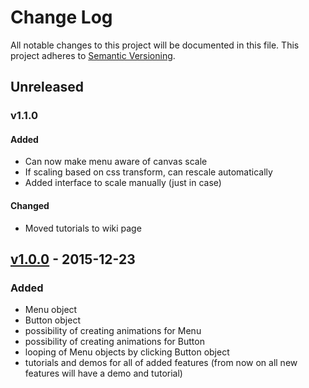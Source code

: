 # Change Log
All notable changes to this project will be documented in this file.
This project adheres to [Semantic Versioning](http://semver.org/).

## Unreleased
### v1.1.0

#### Added
- Can now make menu aware of canvas scale
- If scaling based on css transform, can rescale automatically
- Added interface to scale manually (just in case)

#### Changed
- Moved tutorials to wiki page

## [v1.0.0](https://github.com/ajakubo1/CanvasMenu/releases/tag/v1.0.0) - 2015-12-23

### Added
- Menu object
- Button object
- possibility of creating animations for Menu
- possibility of creating animations for Button
- looping of Menu objects by clicking Button object
- tutorials and demos for all of added features (from now on all new features will have a demo and tutorial)
